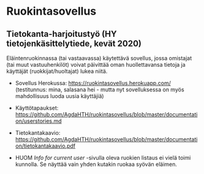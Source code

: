 ﻿# Ruokintasovellus
## Tietokanta-harjoitustyö (HY tietojenkäsittelytiede, kevät 2020)

Eläintenruokinnassa (tai vastaavassa) käytettävä sovellus, jossa omistajat (tai muut vastuuhenkilöt) 
voivat päivittää oman huollettavansa tietoja ja käyttäjät (ruokkijat/huoltajat) lukea niitä.

* Sovellus Herokussa: https://ruokintasovellus.herokuapp.com/ (testitunnus: mina, salasana hei - mutta nyt
sovelluksessa on myös mahdollisuus luoda uusia käyttäjiä)
* Käyttötapaukset: https://github.com/AgdaHTH/ruokintasovellus/blob/master/documentation/userstories.md
* Tietokantakaavio: https://github.com/AgdaHTH/ruokintasovellus/blob/master/documentation/tietokantakaavio.pdf

* HUOM *Info for current user* -sivulla oleva ruokien listaus ei vielä toimi kunnolla. Se näyttää vain yhden 
kutakin ruokaa syövän eläimen. 


